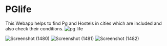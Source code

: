 # PGlife
This Webapp helps to find Pg and Hostels in cities which are included and also check their conditions.
![pg life](https://user-images.githubusercontent.com/109598532/204140795-821c6968-bfba-469e-a85e-fbd340acea36.png)

![Screenshot (1480)](https://user-images.githubusercontent.com/109598532/204149393-c631f8b0-6db0-4152-a8a1-4750016f1cb1.png)
![Screenshot (1481)](https://user-images.githubusercontent.com/109598532/204149400-3b4e61a2-fcde-43e5-a300-406ea77f78b1.png)
![Screenshot (1482)](https://user-images.githubusercontent.com/109598532/204149403-e43a7cbc-ba9b-4cd3-8769-e9e00e5c45e7.png)
